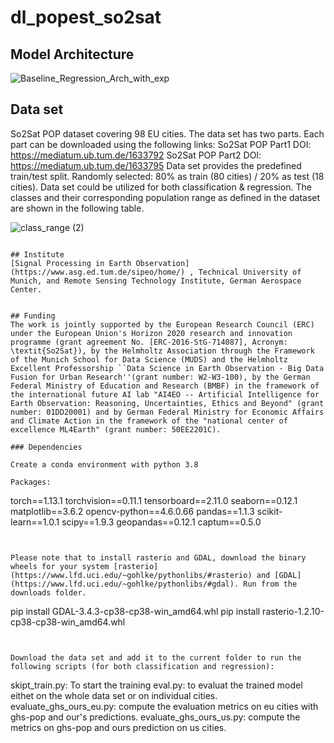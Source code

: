 # dl_popest_so2sat

## Model Architecture

![Baseline_Regression_Arch_with_exp](https://github.com/zhu-xlab/So2Sat-POP-DL/assets/61827990/967f18f8-64dc-4a9d-b1ed-16a03095e0c4)


## Data set


So2Sat POP dataset covering 98 EU cities. 
The data set has two parts. Each part can be downloaded using the following links:
So2Sat POP Part1 DOI: https://mediatum.ub.tum.de/1633792
So2Sat POP Part2 DOI: https://mediatum.ub.tum.de/1633795
Data set provides the predefined train/test split.
Randomly selected: 80% as train (80 cities) / 20% as test (18 cities). 
Data set could be utilized for both classification & regression. The classes and their corresponding population range as defined in the dataset are shown in the following table.

![class_range (2)](https://github.com/zhu-xlab/So2Sat-POP-DL/assets/61827990/da7fa5a9-c18f-4a50-b9ff-efbfd253a57f)

```

## Institute
[Signal Processing in Earth Observation](https://www.asg.ed.tum.de/sipeo/home/) , Technical University of Munich, and Remote Sensing Technology Institute, German Aerospace Center.


## Funding
The work is jointly supported by the European Research Council (ERC) under the European Union's Horizon 2020 research and innovation programme (grant agreement No. [ERC-2016-StG-714087], Acronym: \textit{So2Sat}), by the Helmholtz Association through the Framework of the Munich School for Data Science (MUDS) and the Helmholtz Excellent Professorship ``Data Science in Earth Observation - Big Data Fusion for Urban Research''(grant number: W2-W3-100), by the German Federal Ministry of Education and Research (BMBF) in the framework of the international future AI lab "AI4EO -- Artificial Intelligence for Earth Observation: Reasoning, Uncertainties, Ethics and Beyond" (grant number: 01DD20001) and by German Federal Ministry for Economic Affairs and Climate Action in the framework of the "national center of excellence ML4Earth" (grant number: 50EE2201C).

### Dependencies

Create a conda environment with python 3.8

Packages:
```
torch==1.13.1
torchvision==0.11.1
tensorboard==2.11.0
seaborn==0.12.1
matplotlib==3.6.2
opencv-python==4.6.0.66
pandas==1.1.3
scikit-learn==1.0.1
scipy==1.9.3
geopandas==0.12.1
captum==0.5.0
```


Please note that to install rasterio and GDAL, download the binary wheels for your system [rasterio](https://www.lfd.uci.edu/~gohlke/pythonlibs/#rasterio) and [GDAL](https://www.lfd.uci.edu/~gohlke/pythonlibs/#gdal). Run from the downloads folder.
```
pip install GDAL-3.4.3-cp38-cp38-win_amd64.whl
pip install rasterio-1.2.10-cp38-cp38-win_amd64.whl
```


Download the data set and add it to the current folder to run the following scripts (for both classification and regression):
```
skipt_train.py: To start the training
eval.py: to evaluat the trained model eithet on the whole data set or on individual cities.
evaluate_ghs_ours_eu.py: compute the evaluation metrics on eu cities with ghs-pop and our's predictions.
evaluate_ghs_ours_us.py: compute the metrics on ghs-pop and ours prediction on us cities.
```
